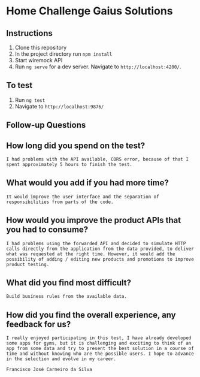 # Home Challenge Gaius Solutions

## Instructions
1. Clone this repository
2. In the project directory run `npm install`
3. Start wiremock API
4. Run `ng serve` for a dev server. Navigate to `http://localhost:4200/`.

## To test
1. Run `ng test`
2. Navigate to `http://localhost:9876/`

## Follow-up Questions

## How long did you spend on the test? 
`I had problems with the API available, CORS error, because of that I spent approximately 5 hours to finish the test.`

## What would you add if you had more time? 
`It would improve the user interface and the separation of responsibilities from parts of the code.`

## How would you improve the product APIs that you had to consume? 
`I had problems using the forwarded API and decided to simulate HTTP calls directly from the application from the data provided, to deliver what was requested at the right time. However, it would add the possibility of adding / editing new products and promotions to improve product testing.`

## What did you find most difficult? 
`Build business rules from the available data.`

## How did you find the overall experience, any feedback for us?
`I really enjoyed participating in this test, I have already developed some apps for gyms, but it is challenging and exciting to think of an app from some data and try to present the best solution in a course of time and without knowing who are the possible users. I hope to advance in the selection and evolve in my career.`

`Francisco José Carneiro da Silva`
